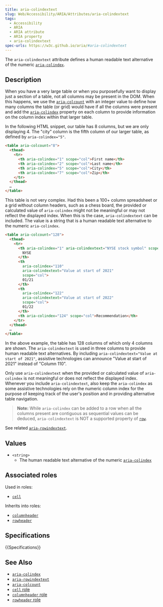 ```yaml
---
title: aria-colindextext
slug: Web/Accessibility/ARIA/Attributes/aria-colindextext
tags:
  - Accessibility
  - ARIA
  - ARIA attribute
  - ARIA property
  - aria-colindextext
spec-urls: https://w3c.github.io/aria/#aria-colindextext
---
```


The `aria-colindextext` attribute defines a human readable text alternative of the numeric [`aria-colindex`](/en-US/docs/Web/Accessibility/ARIA/Attributes/aria-colindex).

## Description

When you have a very large table or when you purposefully want to display just a section of a table, not all columns may be present in the DOM. When this happens, we use the [`aria-colcount`](/en-US/docs/Web/Accessibility/ARIA/Attributes/aria-colcount) with an integer value to define how many columns the table (or grid) would have if all the columns were present and add the [`aria-colindex`](/en-US/docs/Web/Accessibility/ARIA/Attributes/aria-colindex) property on each column to provide information on the column index within that larger table.

In the following HTML snippet, our table has 8 columns, but we are only displaying 4. The "city" column is the fifth column of our larger table, as defined by `aria-colindex="5"`.

```html
<table aria-colcount="8">
  <thead>
    <tr>
      <th aria-colindex="1" scope="col">First name</th>
      <th aria-colindex="2" scope="col">Last name</th>
      <th aria-colindex="5" scope="col">City</th>
      <th aria-colindex="7" scope="col">Zip</th>
    </tr>
  </thead>
  …
</table>
```

This table is not very complex. Had this been a 100+ column spreadsheet or a grid without column headers, such as a chess board, the provided or calculated value of `aria-colindex` might not be meaningful or may not reflect the displayed index. When this is the case, `aria-colindextext` can be included. The value is a string that is a human readable text alternative to the numeric `aria-colindex`.

```html
<table aria-colcount="128">
  <thead>
    <tr>
      <th aria-colindex="1" aria-colindextext="NYSE stock symbol" scope="col">
        NYSE
      </th>
      <th
        aria-colindex="110"
        aria-colindextext="Value at start of 2021"
        scope="col">
        01/21
      </th>
      <th
        aria-colindex="122"
        aria-colindextext="Value at start of 2022"
        scope="col">
        01/22
      </th>
      <th aria-colindex="124" scope="col">Recommendation</th>
    </tr>
  </thead>
  …
</table>
```

In the above example, the table has 128 columns of which only 4 columns are shown. The `aria-colindextext` is used in three columns to provide human readable text alternatives. By including `aria-colindextext="Value at start of 2021"`, assistive technologies can announce "Value at start of 2021" instead of "Column 110".

Only use `aria-colindextext` when the provided or calculated value of `aria-colindex` is not meaningful or does not reflect the displayed index. Whenever you include `aria-colindextext`, also keep the `aria-colindex` as some assistive technologies rely on the numeric column index for the purpose of keeping track of the user's position and in providing alternative table navigation.

> **Note:** While `aria-colindex` can be added to a row when all the columns present are contiguous as sequential values can be deduced, `aria-colindextext` is NOT a supported property of [`row`](/en-US/docs/Web/Accessibility/ARIA/Roles/row_role).

See related [`aria-rowindextext`](/en-US/docs/Web/Accessibility/ARIA/Attributes/aria-rowindextext).

## Values

- `<string>`
  - The human readable text alternative of the numeric [`aria-colindex`](/en-US/docs/Web/Accessibility/ARIA/Attributes/aria-colindex)

## Associated roles

Used in roles:

- [`cell`](/en-US/docs/Web/Accessibility/ARIA/Roles/cell_role)

Inherits into roles:

- [`columnheader`](/en-US/docs/Web/Accessibility/ARIA/Roles/columnheader_role)
- [`rowheader`](/en-US/docs/Web/Accessibility/ARIA/Roles/columnheader_role)

## Specifications

{{Specifications}}

## See Also

- [`aria-colindex`](/en-US/docs/Web/Accessibility/ARIA/Attributes/aria-colindex)
- [`aria-rowindextext`](/en-US/docs/Web/Accessibility/ARIA/Attributes/aria-rowindextext)
- [`aria-colcount`](/en-US/docs/Web/Accessibility/ARIA/Attributes/aria-colcount)
- [`cell` role](/en-US/docs/Web/Accessibility/ARIA/Roles/cell_role)
- [`columnheader` role](/en-US/docs/Web/Accessibility/ARIA/Roles/columnheader_role)
- [`rowheader` role](/en-US/docs/Web/Accessibility/ARIA/Roles/columnheader_role)
